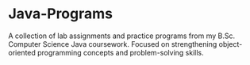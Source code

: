 # Java-Programs
A collection of lab assignments and practice programs from my B.Sc. Computer Science Java coursework. Focused on strengthening object-oriented programming concepts and problem-solving skills.
